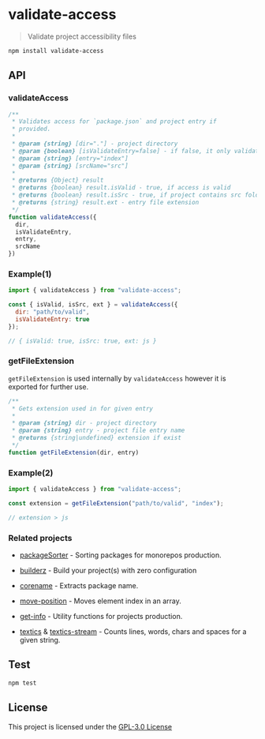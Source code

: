 # validate-access

> Validate project accessibility files

```bash
npm install validate-access
```

## API

### validateAccess

```js
/**
 * Validates access for `package.json` and project entry if
 * provided.
 *
 * @param {string} [dir="."] - project directory
 * @param {boolean} [isValidateEntry=false] - if false, it only validate `package.json`
 * @param {string} [entry="index"]
 * @param {string} [srcName="src"]
 *
 * @returns {Object} result
 * @returns {boolean} result.isValid - true, if access is valid
 * @returns {boolean} result.isSrc - true, if project contains src folder
 * @returns {string} result.ext - entry file extension
 */
function validateAccess({
  dir,
  isValidateEntry,
  entry,
  srcName
})
```

### Example(1)

```js
import { validateAccess } from "validate-access";

const { isValid, isSrc, ext } = validateAccess({
  dir: "path/to/valid",
  isValidateEntry: true
});

// { isValid: true, isSrc: true, ext: js }
```

### getFileExtension

`getFileExtension` is used internally by `validateAccess` however it is exported
for further use.

```js
/**
 * Gets extension used in for given entry
 *
 * @param {string} dir - project directory
 * @param {string} entry - project file entry name
 * @returns {string|undefined} extension if exist
 */
function getFileExtension(dir, entry)
```

### Example(2)

```js
import { validateAccess } from "validate-access";

const extension = getFileExtension("path/to/valid", "index");

// extension > js
```

### Related projects

- [packageSorter](https://github.com/jalal246/packageSorter) - Sorting packages
  for monorepos production.

- [builderz](https://github.com/jalal246/builderz) - Build your project(s) with zero configuration

- [corename](https://github.com/jalal246/corename) - Extracts package name.

- [move-position](https://github.com/jalal246/move-position) - Moves element
  index in an array.

- [get-info](https://github.com/jalal246/get-info) - Utility functions for projects production.

- [textics](https://github.com/jalal246/textics) & [textics-stream](https://github.com/jalal246/textics-stream) - Counts lines, words, chars and spaces for a given string.

## Test

```sh
npm test
```

## License

This project is licensed under the [GPL-3.0 License](https://github.com/jalal246/validate-access/blob/master/LICENSE)
